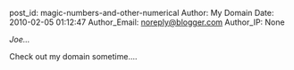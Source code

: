 post_id: magic-numbers-and-other-numerical
Author: My Domain
Date: 2010-02-05 01:12:47
Author_Email: noreply@blogger.com
Author_IP: None

*Joe...*

Check out my domain sometime....

